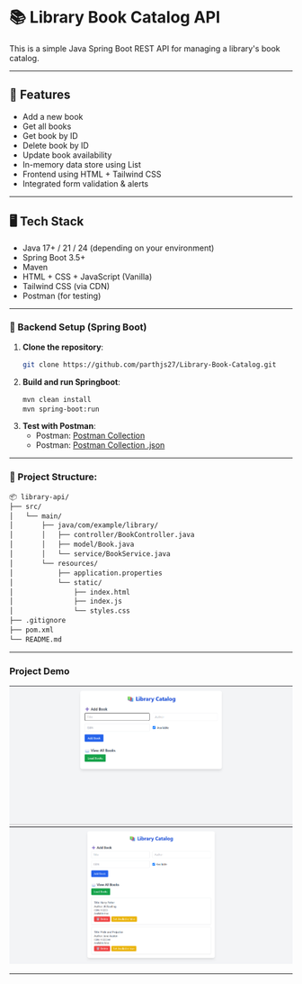 # 📚 Library Book Catalog API

This is a simple Java Spring Boot REST API for managing a library's book catalog.

---

## 🔧 Features

- Add a new book  
- Get all books 
- Get book by ID
- Delete book by ID
- Update book availability
- In-memory data store using List
- Frontend using HTML + Tailwind CSS
- Integrated form validation & alerts

---

## 🖥️ Tech Stack

- Java 17+ / 21 / 24 (depending on your environment)
- Spring Boot 3.5+
- Maven
- HTML + CSS + JavaScript (Vanilla)
- Tailwind CSS (via CDN)
- Postman (for testing)

---
### 🧱 Backend Setup (Spring Boot)

1. **Clone the repository**:
   ```bash
   git clone https://github.com/parthjs27/Library-Book-Catalog.git
   
2. **Build and run Springboot**:
    ```bash
    mvn clean install
    mvn spring-boot:run
    ```
3. **Test with Postman**:
   - Postman: [Postman Collection](https://web.postman.co/workspace/My-Workspace~9ac85c6b-578c-4853-8a90-471f7435a8a6/collection/42436012-f9e61ab9-3e0c-423e-9e24-af77aa1900b6?action=share&source=copy-link&creator=42436012)
   - Postman: [Postman Collection .json](https://drive.google.com/file/d/18jQg6EPO0cWuTE3XRFuIrAot41toGt_3/view?usp=sharing)

---
### 📁 Project Structure:
```bash
📦 library-api/
├── src/
│   └── main/
│       ├── java/com/example/library/
│       │   ├── controller/BookController.java
│       │   ├── model/Book.java
│       │   └── service/BookService.java
│       └── resources/
│           ├── application.properties
│           └── static/
│               ├── index.html
│               ├── index.js
│               └── styles.css
├── .gitignore
├── pom.xml
└── README.md
```
---
### Project Demo
![](project_images/img1.png)
![](project_images/img2.png)

---
   